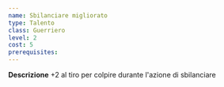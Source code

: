 ```yaml
---
name: Sbilanciare migliorato
type: Talento
class: Guerriero
level: 2
cost: 5
prerequisites: 
---
```


**Descrizione**
+2 al tiro per colpire durante l'azione di sbilanciare